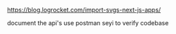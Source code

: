 https://blog.logrocket.com/import-svgs-next-js-apps/



document the api's use postman
seyi to verify codebase
